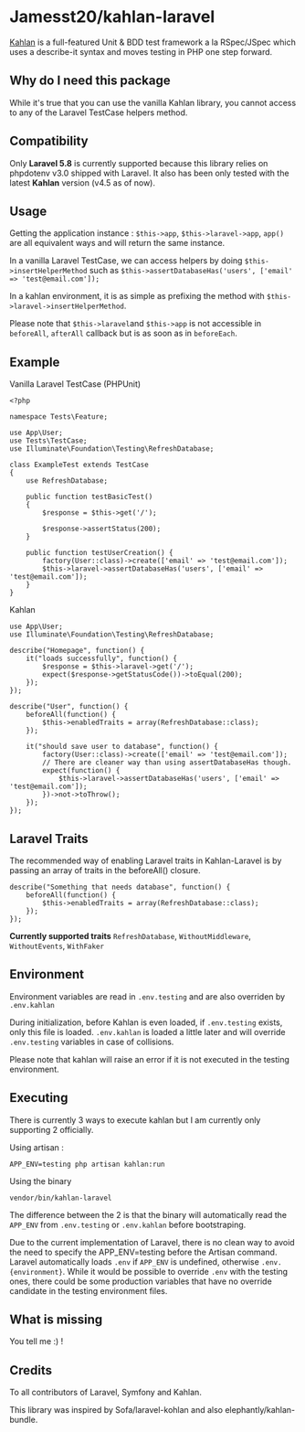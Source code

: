 # Jamesst20/kahlan-laravel

[Kahlan](https://kahlan.github.io/docs) is a full-featured Unit & BDD test framework a la RSpec/JSpec which uses a describe-it syntax and moves testing in PHP one step forward.

## Why do I need this package

While it's true that you can use the vanilla Kahlan library, you cannot access to any of the Laravel TestCase helpers method.

## Compatibility

Only **Laravel 5.8** is currently supported because this library relies on phpdotenv v3.0 shipped with Laravel. It also has been only tested with the latest **Kahlan** version (v4.5 as of now).

## Usage

Getting the application instance : `$this->app`, `$this->laravel->app`, `app()` are all equivalent ways and will return the same instance.

In a vanilla Laravel TestCase, we can access helpers by doing `$this->insertHelperMethod` such as `$this->assertDatabaseHas('users', ['email' => 'test@email.com']);`

In a kahlan environment, it is as simple as prefixing the method with `$this->laravel->insertHelperMethod`.

Please note that `$this->laravel`and `$this->app` is not accessible in `beforeAll`, `afterAll` callback but is as soon as in `beforeEach`.

## Example

Vanilla Laravel TestCase (PHPUnit)
```
<?php

namespace Tests\Feature;

use App\User;
use Tests\TestCase;
use Illuminate\Foundation\Testing\RefreshDatabase;

class ExampleTest extends TestCase
{
    use RefreshDatabase;

    public function testBasicTest()
    {
        $response = $this->get('/');

        $response->assertStatus(200);
    }

    public function testUserCreation() {
        factory(User::class)->create(['email' => 'test@email.com']);
        $this->laravel->assertDatabaseHas('users', ['email' => 'test@email.com']);
    }
}
```

Kahlan
```
use App\User;
use Illuminate\Foundation\Testing\RefreshDatabase;

describe("Homepage", function() {
    it("loads successfully", function() {
        $response = $this->laravel->get('/');
        expect($response->getStatusCode())->toEqual(200);
    });
});

describe("User", function() {
    beforeAll(function() {
        $this->enabledTraits = array(RefreshDatabase::class);
    });

    it("should save user to database", function() {
        factory(User::class)->create(['email' => 'test@email.com']);
        // There are cleaner way than using assertDatabaseHas though.
        expect(function() {
            $this->laravel->assertDatabaseHas('users', ['email' => 'test@email.com']);
        })->not->toThrow();
    });
});
```

## Laravel Traits

The recommended way of enabling Laravel traits in Kahlan-Laravel is by passing an array of traits in the beforeAll() closure.

```
describe("Something that needs database", function() {
    beforeAll(function() {
        $this->enabledTraits = array(RefreshDatabase::class);
    });
});
```

**Currently supported traits**
`RefreshDatabase`, `WithoutMiddleware`, `WithoutEvents`, `WithFaker`


## Environment

Environment variables are read in `.env.testing` and are also overriden by `.env.kahlan`

During initialization, before Kahlan is even loaded, if `.env.testing` exists, only this file is loaded. `.env.kahlan` is loaded a little later and will override `.env.testing` variables in case of collisions.

Please note that kahlan will raise an error if it is not executed in the testing environment.

## Executing

There is currently 3 ways to execute kahlan but I am currently only supporting 2 officially.

Using artisan :
```
APP_ENV=testing php artisan kahlan:run
```

Using the binary

```
vendor/bin/kahlan-laravel
```

The difference between the 2 is that the binary will automatically read the `APP_ENV` from `.env.testing` or `.env.kahlan` before bootstraping.

Due to the current implementation of Laravel, there is no clean way to avoid the need to specify the APP_ENV=testing before the Artisan command. Laravel automatically loads `.env` if `APP_ENV` is undefined, otherwise `.env.{environment}`. While it would be possible to override `.env` with the testing ones, there could be some production variables that have no override candidate in the testing environment files.

## What is missing

You tell me :) !

## Credits

To all contributors of Laravel, Symfony and Kahlan.

This library was inspired by Sofa/laravel-kohlan and also elephantly/kahlan-bundle.